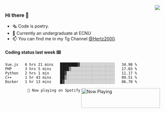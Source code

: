 <img  align="right" src="https://github-readme-stats.vercel.app/api?username=BillChen2K&show_icons=true&count_private=true&hide_title=true">

### Hi there 👋

- 🗞 Code is poetry.
- 🌱 Currently an undergraduate at ECNU
- 📫 You can find me in my Tg Channel [@Hertz2000](https://t.me/Hertz2000).

#### Coding status last week ⌨️

<!--START_SECTION:waka-->
```text
Vue.js   6 hrs 21 mins   ████████▓░░░░░░░░░░░░░░░░   34.98 % 
PHP      3 hrs 5 mins    ████▒░░░░░░░░░░░░░░░░░░░░   17.03 % 
Python   2 hrs 1 min     ██▓░░░░░░░░░░░░░░░░░░░░░░   11.17 % 
C++      1 hr 43 mins    ██▒░░░░░░░░░░░░░░░░░░░░░░   09.51 % 
Docker   1 hr 13 mins    █▓░░░░░░░░░░░░░░░░░░░░░░░   06.70 % 
```
<!--END_SECTION:waka-->


<div>
<a href="https://spotify-now-playing.billchen2k.vercel.app/now-playing?open">
   <img align="right" src="https://spotify-now-playing.billchen2k.vercel.app/now-playing" width="256" height="64" alt="Now Playing">
</a>
</div>

<div>
<p align="right"><code>🎵 Now playing on Spotify</code></p>
</div>

<!--
**BillChen2K/BillChen2K** is a ✨ _special_ ✨ repository because its `README.md` (this file) appears on your GitHub profile.

Here are some ideas to get you started:

- 🔭 I’m currently working on ...
- 🌱 I’m currently learning ...
- 👯 I’m looking to collaborate on ...
- 🤔 I’m looking for help with ...
- 💬 Ask me about ...
- 📫 How to reach me: ...
- 😄 Pronouns: ...
- ⚡ Fun fact: ...
-->
